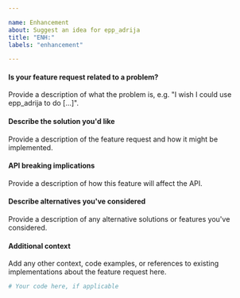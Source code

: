 ```yaml
---

name: Enhancement
about: Suggest an idea for epp_adrija
title: "ENH:"
labels: "enhancement"

---
```


#### Is your feature request related to a problem?

Provide a description of what the problem is, e.g. "I wish I could use
epp_adrija to do [...]".

#### Describe the solution you'd like

Provide a description of the feature request and how it might be implemented.

#### API breaking implications

Provide a description of how this feature will affect the API.

#### Describe alternatives you've considered

Provide a description of any alternative solutions or features you've considered.

#### Additional context

Add any other context, code examples, or references to existing implementations about
the feature request here.

```python
# Your code here, if applicable
```
